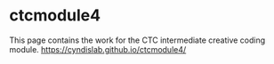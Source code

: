 # ctcmodule4
This page contains the work for the CTC intermediate creative coding module. 
https://cyndislab.github.io/ctcmodule4/
